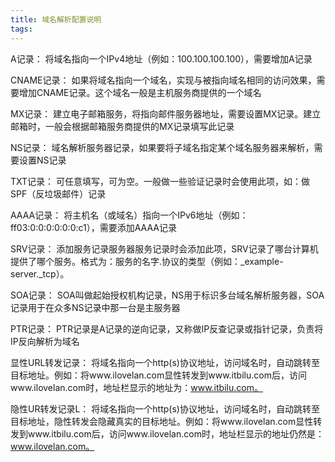 ```yaml
---
title: 域名解析配置说明
tags:
---
```


A记录： 将域名指向一个IPv4地址（例如：100.100.100.100），需要增加A记录

CNAME记录： 如果将域名指向一个域名，实现与被指向域名相同的访问效果，需要增加CNAME记录。这个域名一般是主机服务商提供的一个域名

MX记录： 建立电子邮箱服务，将指向邮件服务器地址，需要设置MX记录。建立邮箱时，一般会根据邮箱服务商提供的MX记录填写此记录

NS记录： 域名解析服务器记录，如果要将子域名指定某个域名服务器来解析，需要设置NS记录

TXT记录： 可任意填写，可为空。一般做一些验证记录时会使用此项，如：做SPF（反垃圾邮件）记录

AAAA记录： 将主机名（或域名）指向一个IPv6地址（例如：ff03:0:0:0:0:0:0:c1），需要添加AAAA记录

SRV记录： 添加服务记录服务器服务记录时会添加此项，SRV记录了哪台计算机提供了哪个服务。格式为：服务的名字.协议的类型（例如：_example-server._tcp）。

SOA记录： SOA叫做起始授权机构记录，NS用于标识多台域名解析服务器，SOA记录用于在众多NS记录中那一台是主服务器

PTR记录： PTR记录是A记录的逆向记录，又称做IP反查记录或指针记录，负责将IP反向解析为域名

显性URL转发记录： 将域名指向一个http(s)协议地址，访问域名时，自动跳转至目标地址。例如：将www.ilovelan.com显性转发到www.itbilu.com后，访问www.ilovelan.com时，地址栏显示的地址为：www.itbilu.com。

隐性UR转发记录L： 将域名指向一个http(s)协议地址，访问域名时，自动跳转至目标地址，隐性转发会隐藏真实的目标地址。例如：将www.ilovelan.com显性转发到www.itbilu.com后，访问www.ilovelan.com时，地址栏显示的地址仍然是：www.ilovelan.com。